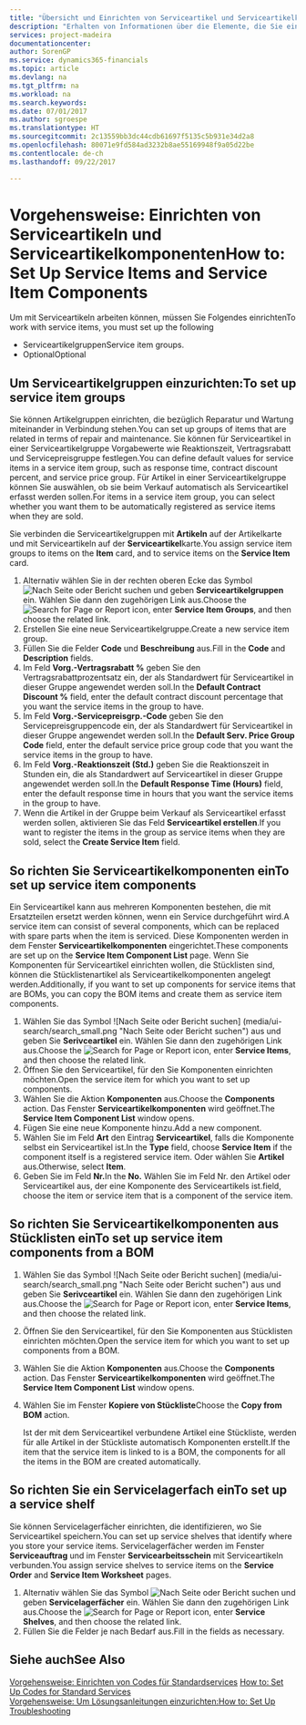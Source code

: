```yaml
---
title: "Übersicht und Einrichten von Serviceartikel und Serviceartikelkomponenten  | Microsoft Docs"
description: "Erhalten von Informationen über die Elemente, die Sie einrichten müssen, bevor Sie Serviceartikel, einschließlich Vorgabewerte wie Reaktionszeit, Vertragsrabatt, und Servicepreisgruppen verwenden können."
services: project-madeira
documentationcenter: 
author: SorenGP
ms.service: dynamics365-financials
ms.topic: article
ms.devlang: na
ms.tgt_pltfrm: na
ms.workload: na
ms.search.keywords: 
ms.date: 07/01/2017
ms.author: sgroespe
ms.translationtype: HT
ms.sourcegitcommit: 2c13559bb3dc44cdb61697f5135c5b931e34d2a8
ms.openlocfilehash: 80071e9fd584ad3232b8ae55169948f9a05d22be
ms.contentlocale: de-ch
ms.lasthandoff: 09/22/2017

---
```

# <a name="how-to-set-up-service-items-and-service-item-components"></a><span data-ttu-id="5b868-103">Vorgehensweise: Einrichten von Serviceartikeln und Serviceartikelkomponenten</span><span class="sxs-lookup"><span data-stu-id="5b868-103">How to: Set Up Service Items and Service Item Components</span></span>
<span data-ttu-id="5b868-104">Um mit Serviceartikeln arbeiten können, müssen Sie Folgendes einrichten</span><span class="sxs-lookup"><span data-stu-id="5b868-104">To work with service items, you must set up the following</span></span>

* <span data-ttu-id="5b868-105">Serviceartikelgruppen</span><span class="sxs-lookup"><span data-stu-id="5b868-105">Service item groups.</span></span> 
* <span data-ttu-id="5b868-106">Optional</span><span class="sxs-lookup"><span data-stu-id="5b868-106">Optional</span></span>

## <a name="to-set-up-service-item-groups"></a><span data-ttu-id="5b868-107">Um Serviceartikelgruppen einzurichten:</span><span class="sxs-lookup"><span data-stu-id="5b868-107">To set up service item groups</span></span>
<span data-ttu-id="5b868-108">Sie können Artikelgruppen einrichten, die bezüglich Reparatur und Wartung miteinander in Verbindung stehen.</span><span class="sxs-lookup"><span data-stu-id="5b868-108">You can set up groups of items that are related in terms of repair and maintenance.</span></span> <span data-ttu-id="5b868-109">Sie können für Serviceartikel in einer Serviceartikelgruppe Vorgabewerte wie Reaktionszeit, Vertragsrabatt und Servicepreisgruppe festlegen.</span><span class="sxs-lookup"><span data-stu-id="5b868-109">You can define default values for service items in a service item group, such as response time, contract discount percent, and service price group.</span></span> <span data-ttu-id="5b868-110">Für Artikel in einer Serviceartikelgruppe können Sie auswählen, ob sie beim Verkauf automatisch als Serviceartikel erfasst werden sollen.</span><span class="sxs-lookup"><span data-stu-id="5b868-110">For items in a service item group, you can select whether you want them to be automatically registered as service items when they are sold.</span></span>  
  
<span data-ttu-id="5b868-111">Sie verbinden die Serviceartikelgruppen mit **Artikeln** auf der Artikelkarte und mit Serviceartikeln auf der **Serviceartikel**karte.</span><span class="sxs-lookup"><span data-stu-id="5b868-111">You assign service item groups to items on the **Item** card, and to service items on the **Service Item** card.</span></span>  
  
1. <span data-ttu-id="5b868-112">Alternativ wählen Sie in der rechten oberen Ecke das Symbol ![Nach Seite oder Bericht suchen](media/ui-search/search_small.png "Nach Seite oder Bericht suchen") und geben **Serviceartikelgruppen** ein. Wählen Sie dann den zugehörigen Link aus.</span><span class="sxs-lookup"><span data-stu-id="5b868-112">Choose the ![Search for Page or Report](media/ui-search/search_small.png "Search for Page or Report icon") icon, enter **Service Item Groups**, and then choose the related link.</span></span>  
2. <span data-ttu-id="5b868-113">Erstellen Sie eine neue Serviceartikelgruppe.</span><span class="sxs-lookup"><span data-stu-id="5b868-113">Create a new service item group.</span></span>  
3. <span data-ttu-id="5b868-114">Füllen Sie die Felder **Code** und **Beschreibung** aus.</span><span class="sxs-lookup"><span data-stu-id="5b868-114">Fill in the **Code** and **Description** fields.</span></span>  
4. <span data-ttu-id="5b868-115">Im Feld **Vorg.-Vertragsrabatt %** geben Sie den Vertragsrabattprozentsatz ein, der als Standardwert für Serviceartikel in dieser Gruppe angewendet werden soll.</span><span class="sxs-lookup"><span data-stu-id="5b868-115">In the **Default Contract Discount %** field, enter the default contract discount percentage that you want the service items in the group to have.</span></span>  
5. <span data-ttu-id="5b868-116">Im Feld **Vorg.-Servicepreisgrp.-Code** geben Sie den Servicepreisgruppencode ein, der als Standardwert für Serviceartikel in dieser Gruppe angewendet werden soll.</span><span class="sxs-lookup"><span data-stu-id="5b868-116">In the **Default Serv. Price Group Code** field, enter the default service price group code that you want the service items in the group to have.</span></span>  
6. <span data-ttu-id="5b868-117">Im Feld **Vorg.-Reaktionszeit (Std.)** geben Sie die Reaktionszeit in Stunden ein, die als Standardwert auf Serviceartikel in dieser Gruppe angewendet werden soll.</span><span class="sxs-lookup"><span data-stu-id="5b868-117">In the **Default Response Time (Hours)** field, enter the default response time in hours that you want the service items in the group to have.</span></span>  
7. <span data-ttu-id="5b868-118">Wenn die Artikel in der Gruppe beim Verkauf als Serviceartikel erfasst werden sollen, aktivieren Sie das Feld **Serviceartikel erstellen**.</span><span class="sxs-lookup"><span data-stu-id="5b868-118">If you want to register the items in the group as service items when they are sold, select the **Create Service Item** field.</span></span>  

## <a name="to-set-up-service-item-components"></a><span data-ttu-id="5b868-119">So richten Sie Serviceartikelkomponenten ein</span><span class="sxs-lookup"><span data-stu-id="5b868-119">To set up service item components</span></span>
<span data-ttu-id="5b868-120">Ein Serviceartikel kann aus mehreren Komponenten bestehen, die mit Ersatzteilen ersetzt werden können, wenn ein Service durchgeführt wird.</span><span class="sxs-lookup"><span data-stu-id="5b868-120">A service item can consist of several components, which can be replaced with spare parts when the item is serviced.</span></span> <span data-ttu-id="5b868-121">Diese Komponenten werden in dem Fenster **Serviceartikelkomponenten** eingerichtet.</span><span class="sxs-lookup"><span data-stu-id="5b868-121">These components are set up on the **Service Item Component List** page.</span></span> <span data-ttu-id="5b868-122">Wenn Sie Komponenten für Serviceartikel einrichten wollen, die Stücklisten sind, können die Stücklistenartikel als Serviceartikelkomponenten angelegt werden.</span><span class="sxs-lookup"><span data-stu-id="5b868-122">Additionally, if you want to set up components for service items that are BOMs, you can copy the BOM items and create them as service item components.</span></span> 
  
1. <span data-ttu-id="5b868-123">Wählen Sie das Symbol ![Nach Seite oder Bericht suchen] (media/ui-search/search_small.png "Nach Seite oder Bericht suchen") aus und geben Sie **Serivceartikel** ein. Wählen Sie dann den zugehörigen Link aus.</span><span class="sxs-lookup"><span data-stu-id="5b868-123">Choose the ![Search for Page or Report](media/ui-search/search_small.png "Search for Page or Report icon") icon, enter **Service Items**, and then choose the related link.</span></span> 
2. <span data-ttu-id="5b868-124">Öffnen Sie den Serviceartikel, für den Sie Komponenten einrichten möchten.</span><span class="sxs-lookup"><span data-stu-id="5b868-124">Open the service item for which you want to set up components.</span></span>  
3. <span data-ttu-id="5b868-125">Wählen Sie die Aktion **Komponenten** aus.</span><span class="sxs-lookup"><span data-stu-id="5b868-125">Choose the **Components** action.</span></span> <span data-ttu-id="5b868-126">Das Fenster **Serviceartikelkomponenten** wird geöffnet.</span><span class="sxs-lookup"><span data-stu-id="5b868-126">The **Service Item Component List** window opens.</span></span>  
4. <span data-ttu-id="5b868-127">Fügen Sie eine neue Komponente hinzu.</span><span class="sxs-lookup"><span data-stu-id="5b868-127">Add a new component.</span></span>  
5. <span data-ttu-id="5b868-128">Wählen Sie im Feld **Art** den Eintrag **Serviceartikel**, falls die Komponente selbst ein Serviceartikel ist.</span><span class="sxs-lookup"><span data-stu-id="5b868-128">In the **Type** field, choose **Service Item** if the component itself is a registered service item.</span></span> <span data-ttu-id="5b868-129">Oder wählen Sie **Artikel** aus.</span><span class="sxs-lookup"><span data-stu-id="5b868-129">Otherwise, select **Item**.</span></span>  
6. <span data-ttu-id="5b868-130">Geben Sie im Feld **Nr.**</span><span class="sxs-lookup"><span data-stu-id="5b868-130">In the **No.**</span></span> <span data-ttu-id="5b868-131">Wählen Sie im Feld Nr. den Artikel oder Serviceartikel aus, der eine Komponente des Serviceartikels ist.</span><span class="sxs-lookup"><span data-stu-id="5b868-131">field, choose the item or service item that is a component of the service item.</span></span>  

## <a name="to-set-up-service-item-components-from-a-bom"></a><span data-ttu-id="5b868-132">So richten Sie Serviceartikelkomponenten aus Stücklisten ein</span><span class="sxs-lookup"><span data-stu-id="5b868-132">To set up service item components from a BOM</span></span>
1.  <span data-ttu-id="5b868-133">Wählen Sie das Symbol ![Nach Seite oder Bericht suchen] (media/ui-search/search_small.png "Nach Seite oder Bericht suchen") aus und geben Sie **Serivceartikel** ein. Wählen Sie dann den zugehörigen Link aus.</span><span class="sxs-lookup"><span data-stu-id="5b868-133">Choose the ![Search for Page or Report](media/ui-search/search_small.png "Search for Page or Report icon") icon, enter **Service Items**, and then choose the related link.</span></span>  
2. <span data-ttu-id="5b868-134">Öffnen Sie den Serviceartikel, für den Sie Komponenten aus Stücklisten einrichten möchten.</span><span class="sxs-lookup"><span data-stu-id="5b868-134">Open the service item for which you want to set up components from a BOM.</span></span>  
3. <span data-ttu-id="5b868-135">Wählen Sie die Aktion **Komponenten** aus.</span><span class="sxs-lookup"><span data-stu-id="5b868-135">Choose the **Components** action.</span></span> <span data-ttu-id="5b868-136">Das Fenster **Serviceartikelkomponenten** wird geöffnet.</span><span class="sxs-lookup"><span data-stu-id="5b868-136">The **Service Item Component List** window opens.</span></span>  
4. <span data-ttu-id="5b868-137">Wählen Sie im Fenster **Kopiere von Stückliste**</span><span class="sxs-lookup"><span data-stu-id="5b868-137">Choose the **Copy from BOM** action.</span></span>  
  
    <span data-ttu-id="5b868-138">Ist der mit dem Serviceartikel verbundene Artikel eine Stückliste, werden für alle Artikel in der Stückliste automatisch Komponenten erstellt.</span><span class="sxs-lookup"><span data-stu-id="5b868-138">If the item that the service item is linked to is a BOM, the components for all the items in the BOM are created automatically.</span></span>  

## <a name="to-set-up-a-service-shelf"></a><span data-ttu-id="5b868-139">So richten Sie ein Servicelagerfach ein</span><span class="sxs-lookup"><span data-stu-id="5b868-139">To set up a service shelf</span></span>
<span data-ttu-id="5b868-140">Sie können Servicelagerfächer einrichten, die identifizieren, wo Sie Serviceartikel speichern.</span><span class="sxs-lookup"><span data-stu-id="5b868-140">You can set up service shelves that identify where you store your service items.</span></span> <span data-ttu-id="5b868-141">Servicelagerfächer werden im Fenster **Serviceauftrag** und im Fenster **Servicearbeitsschein** mit Serviceartikeln verbunden.</span><span class="sxs-lookup"><span data-stu-id="5b868-141">You assign service shelves to service items on the **Service Order** and **Service Item Worksheet** pages.</span></span>  
  
1. <span data-ttu-id="5b868-142">Alternativ wählen Sie das Symbol ![Nach Seite oder Bericht suchen](media/ui-search/search_small.png "Nach Seite oder Bericht suchen") und geben **Servicelagerfächer** ein. Wählen Sie dann den zugehörigen Link aus.</span><span class="sxs-lookup"><span data-stu-id="5b868-142">Choose the ![Search for Page or Report](media/ui-search/search_small.png "Search for Page or Report icon") icon, enter **Service Shelves**, and then choose the related link.</span></span>
2. <span data-ttu-id="5b868-143">Füllen Sie die Felder je nach Bedarf aus.</span><span class="sxs-lookup"><span data-stu-id="5b868-143">Fill in the fields as necessary.</span></span>

## <a name="see-also"></a><span data-ttu-id="5b868-144">Siehe auch</span><span class="sxs-lookup"><span data-stu-id="5b868-144">See Also</span></span>
<span data-ttu-id="5b868-145">[Vorgehensweise: Einrichten von Codes für Standardservices](service-how-setup-service-coding.md) </span><span class="sxs-lookup"><span data-stu-id="5b868-145">[How to: Set Up Codes for Standard Services](service-how-setup-service-coding.md) </span></span>  
[<span data-ttu-id="5b868-146">Vorgehensweise: Um Lösungsanleitungen einzurichten:</span><span class="sxs-lookup"><span data-stu-id="5b868-146">How to: Set Up Troubleshooting</span></span>](service-how-setup-troubleshooting.md)
